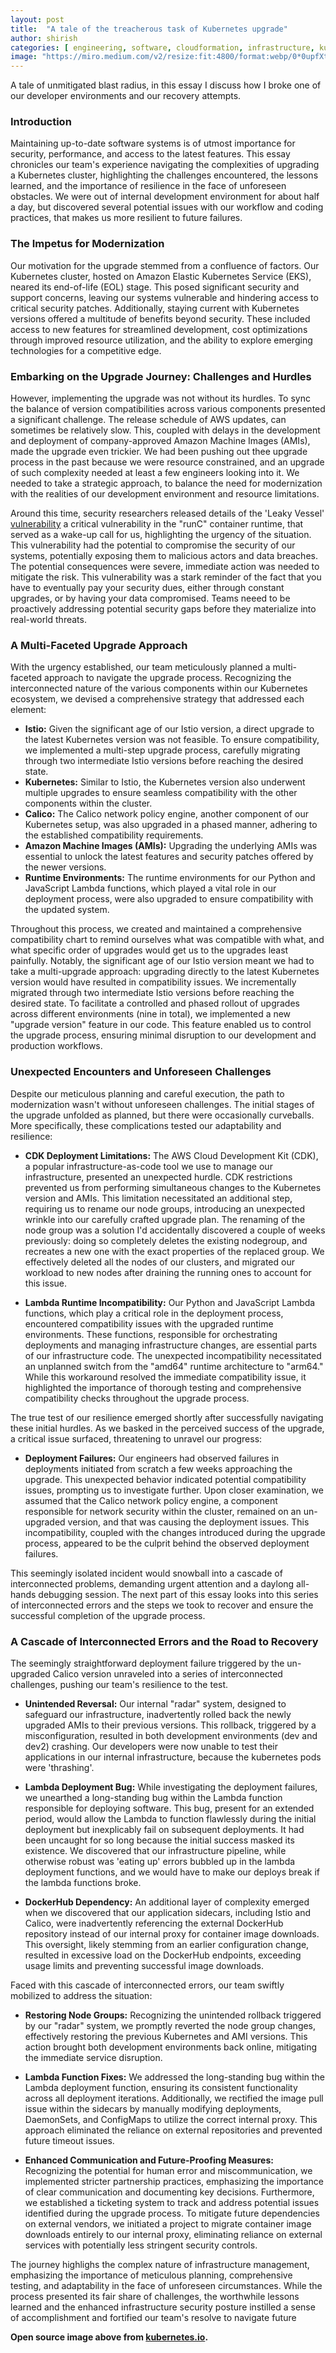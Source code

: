 ```yaml
---
layout: post
title:  "A tale of the treacherous task of Kubernetes upgrade"
author: shirish
categories: [ engineering, software, cloudformation, infrastructure, kubernetes ]
image: "https://miro.medium.com/v2/resize:fit:4800/format:webp/0*0upfXtjqscQ5NQfN.png"
---
```


A tale of unmitigated blast radius, in this essay I discuss how I broke one of our developer environments and our recovery attempts.

### Introduction

Maintaining up-to-date software systems is of utmost importance for security, performance, and access to the latest features. This essay chronicles our team's experience navigating the complexities of upgrading a Kubernetes cluster, highlighting the challenges encountered, the lessons learned, and the importance of resilience in the face of unforeseen obstacles. We were out of internal development environment for about half a day, but discovered several potential issues with our workflow and coding practices, that makes us more resilient to future failures.

### The Impetus for Modernization

Our motivation for the upgrade stemmed from a confluence of factors. Our Kubernetes cluster, hosted on Amazon Elastic Kubernetes Service (EKS), neared its end-of-life (EOL) stage. This posed significant security and support concerns, leaving our systems vulnerable and hindering access to critical security patches. Additionally, staying current with Kubernetes versions offered a multitude of benefits beyond security. These included access to new features for streamlined development, cost optimizations through improved resource utilization, and the ability to explore emerging technologies for a competitive edge.

### Embarking on the Upgrade Journey: Challenges and Hurdles

However, implementing the upgrade was not without its hurdles. To sync the balance of version compatibilities across various components presented a significant challenge. The release schedule of AWS updates, can sometimes be relatively slow. This, coupled with delays in the development and deployment of company-approved Amazon Machine Images (AMIs), made the upgrade even trickier. We had been pushing out thee upgrade process in the past because we were resource constrained, and an upgrade of such complexity needed at least a few engineers looking into it. We needed to take a strategic approach, to balance the need for modernization with the realities of our development environment and resource limitations.

Around this time, security researchers released details of the 'Leaky Vessel' [vulnerability](https://snyk.io/blog/leaky-vessels-docker-runc-container-breakout-vulnerabilities/) a critical vulnerability in the "runC" container runtime, that served as a wake-up call for us, highlighting the urgency of the situation. This vulnerability had the potential to compromise the security of our systems, potentially exposing them to malicious actors and data breaches. The potential consequences were severe, immediate action was needed to mitigate the risk. This vulnerability was a stark reminder of the fact that you have to eventually pay your security dues, either through constant upgrades, or by having your data compromised. Teams neeed to be proactively addressing potential security gaps before they materialize into real-world threats.

### A Multi-Faceted Upgrade Approach

With the urgency established, our team meticulously planned a multi-faceted approach to navigate the upgrade process. Recognizing the interconnected nature of the various components within our Kubernetes ecosystem, we devised a comprehensive strategy that addressed each element:

* **Istio:** Given the significant age of our Istio version, a direct upgrade to the latest Kubernetes version was not feasible. To ensure compatibility, we implemented a multi-step upgrade process, carefully migrating through two intermediate Istio versions before reaching the desired state.
* **Kubernetes:** Similar to Istio, the Kubernetes version also underwent multiple upgrades to ensure seamless compatibility with the other components within the cluster.
* **Calico:** The Calico network policy engine, another component of our Kubernetes setup, was also upgraded in a phased manner, adhering to the established compatibility requirements.
* **Amazon Machine Images (AMIs):** Upgrading the underlying AMIs was essential to unlock the latest features and security patches offered by the newer versions.
* **Runtime Environments:** The runtime environments for our Python and JavaScript Lambda functions, which played a vital role in our deployment process, were also upgraded to ensure compatibility with the updated system.

Throughout this process, we created and maintained a comprehensive compatibility chart to remind ourselves what was compatible with what, and what specific order of upgrades would get us to the upgrades least painfully. Notably, the significant age of our Istio version meant we had to take a multi-upgrade approach: upgrading directly to the latest Kubernetes version would have resulted in compatibility issues. We incrementally migrated through two intermediate Istio versions before reaching the desired state. To facilitate a controlled and phased rollout of upgrades across different environments (nine in total), we implemented a new "upgrade version" feature in our code. This feature enabled us to control the upgrade process, ensuring minimal disruption to our development and production workflows.

### Unexpected Encounters and Unforeseen Challenges

Despite our meticulous planning and careful execution, the path to modernization wasn't without unforeseen challenges. The initial stages of the upgrade unfolded as planned, but there were occasionally curveballs. More specifically, these complications tested our adaptability and resilience:

* **CDK Deployment Limitations:** The AWS Cloud Development Kit (CDK), a popular infrastructure-as-code tool we use to manage our infrastructure, presented an unexpected hurdle. CDK restrictions prevented us from performing simultaneous changes to the Kubernetes version and AMIs. This limitation necessitated an additional step, requiring us to rename our node groups, introducing an unexpected wrinkle into our carefully crafted upgrade plan. The renaming of the node group was a solution I'd accidentally discovered a couple of weeks previously: doing so completely deletes the existing nodegroup, and recreates a new one with the exact properties of the replaced group. We effectively deleted all the nodes of our clusters, and migrated our workload to new nodes after draining the running ones to account for this issue.

* **Lambda Runtime Incompatibility:** Our Python and JavaScript Lambda functions, which play a critical role in the deployment process, encountered compatibility issues with the upgraded runtime environments. These functions, responsible for orchestrating deployments and managing infrastructure changes, are essential parts of our infrastructure code. The unexpected incompatibility necessitated an unplanned switch from the "amd64" runtime architecture to "arm64." While this workaround resolved the immediate compatibility issue, it highlighted the importance of thorough testing and comprehensive compatibility checks throughout the upgrade process.

The true test of our resilience emerged shortly after successfully navigating these initial hurdles. As we basked in the perceived success of the upgrade, a critical issue surfaced, threatening to unravel our progress:

* **Deployment Failures:** Our engineers had observed failures in deployments initiated from scratch a few weeks approaching the upgrade. This unexpected behavior indicated potential compatibility issues, prompting us to investigate further. Upon closer examination, we assumed that the Calico network policy engine, a  component responsible for network security within the cluster, remained on an un-upgraded version, and that was causing the deployment issues. This incompatibility, coupled with the changes introduced during the upgrade process, appeared to be the culprit behind the observed deployment failures.

This seemingly isolated incident would snowball into a cascade of interconnected problems, demanding urgent attention and a daylong all-hands debugging session. The next part of this essay looks into this series of interconnected errors and the  steps we took to recover and ensure the successful completion of the upgrade process.


### A Cascade of Interconnected Errors and the Road to Recovery

The seemingly straightforward deployment failure triggered by the un-upgraded Calico version unraveled into a series of interconnected challenges, pushing our team's resilience to the test.

* **Unintended Reversal:** Our internal "radar" system, designed to safeguard our infrastructure, inadvertently rolled back the newly upgraded AMIs to their previous versions. This rollback, triggered by a misconfiguration, resulted in both development environments (dev and dev2) crashing. Our developers were now unable to test their applications in our internal infrastructure, because the kubernetes pods were 'thrashing'.

* **Lambda Deployment Bug:** While investigating the deployment failures, we unearthed a long-standing bug within the Lambda function responsible for deploying software. This bug, present for an extended period, would allow the Lambda to function flawlessly during the initial deployment but inexplicably fail on subsequent deployments. It had been uncaught for so long because the initial success masked its existence. We discovered that our infrastructure pipeline, while otherwise robust was 'eating up' errors bubbled up in the lambda deployment functions, and we would have to make our deploys break if the lambda functions broke.

* **DockerHub Dependency:** An additional layer of complexity emerged when we discovered that our application sidecars, including Istio and Calico, were inadvertently referencing the external DockerHub repository instead of our internal proxy for container image downloads. This oversight, likely stemming from an earlier configuration change, resulted in excessive load on the DockerHub endpoints, exceeding usage limits and preventing successful image downloads.

Faced with this cascade of interconnected errors, our team swiftly mobilized to address the situation:

* **Restoring Node Groups:** Recognizing the unintended rollback triggered by our "radar" system, we promptly reverted the node group changes, effectively restoring the previous Kubernetes and AMI versions. This action brought both development environments back online, mitigating the immediate service disruption.

* **Lambda Function Fixes:** We addressed the long-standing bug within the Lambda deployment function, ensuring its consistent functionality across all deployment iterations. Additionally, we rectified the image pull issue within the sidecars by manually modifying deployments, DaemonSets, and ConfigMaps to utilize the correct internal proxy. This approach eliminated the reliance on external repositories and prevented future timeout issues.

* **Enhanced Communication and Future-Proofing Measures:** Recognizing the potential for human error and miscommunication, we implemented stricter partnership practices, emphasizing the importance of clear communication and documenting key decisions. Furthermore, we established a ticketing system to track and address potential issues identified during the upgrade process. To mitigate future dependencies on external vendors, we initiated a project to migrate container image downloads entirely to our internal proxy, eliminating reliance on external services with potentially less stringent security controls.

The journey highlighs the complex nature of infrastructure management, emphasizing the importance of meticulous planning, comprehensive testing, and adaptability in the face of unforeseen circumstances. While the process presented its fair share of challenges, the worthwhile lessons learned and the enhanced infrastructure security posture instilled a sense of accomplishment and fortified our team's resolve to navigate future


__Open source image above from [kubernetes.io](https://kubernetes.io/).__